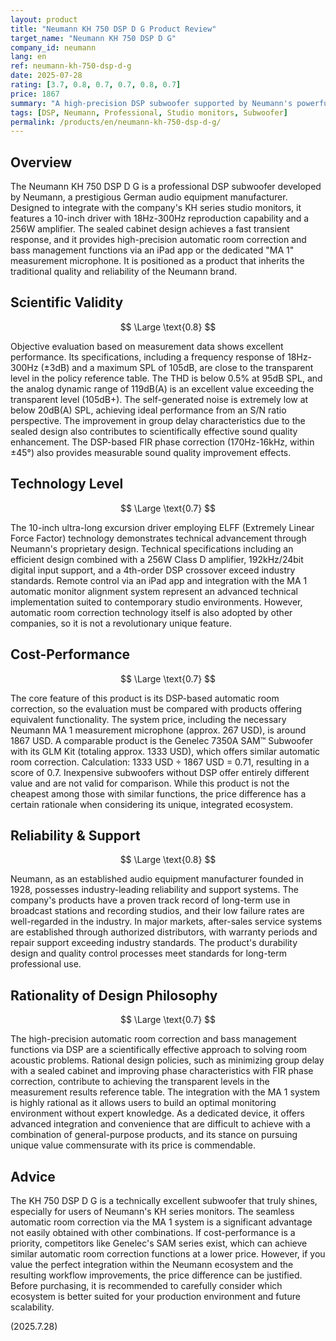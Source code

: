 ```yaml
---
layout: product
title: "Neumann KH 750 DSP D G Product Review"
target_name: "Neumann KH 750 DSP D G"
company_id: neumann
lang: en
ref: neumann-kh-750-dsp-d-g
date: 2025-07-28
rating: [3.7, 0.8, 0.7, 0.7, 0.8, 0.7]
price: 1867
summary: "A high-precision DSP subwoofer supported by Neumann's powerful ecosystem. While competitors with similar functions exist, it offers significant value through its integration with KH series monitors."
tags: [DSP, Neumann, Professional, Studio monitors, Subwoofer]
permalink: /products/en/neumann-kh-750-dsp-d-g/
---
```

## Overview

The Neumann KH 750 DSP D G is a professional DSP subwoofer developed by Neumann, a prestigious German audio equipment manufacturer. Designed to integrate with the company's KH series studio monitors, it features a 10-inch driver with 18Hz-300Hz reproduction capability and a 256W amplifier. The sealed cabinet design achieves a fast transient response, and it provides high-precision automatic room correction and bass management functions via an iPad app or the dedicated "MA 1" measurement microphone. It is positioned as a product that inherits the traditional quality and reliability of the Neumann brand.

## Scientific Validity

$$ \Large \text{0.8} $$

Objective evaluation based on measurement data shows excellent performance. Its specifications, including a frequency response of 18Hz-300Hz (±3dB) and a maximum SPL of 105dB, are close to the transparent level in the policy reference table. The THD is below 0.5% at 95dB SPL, and the analog dynamic range of 119dB(A) is an excellent value exceeding the transparent level (105dB+). The self-generated noise is extremely low at below 20dB(A) SPL, achieving ideal performance from an S/N ratio perspective. The improvement in group delay characteristics due to the sealed design also contributes to scientifically effective sound quality enhancement. The DSP-based FIR phase correction (170Hz-16kHz, within ±45°) also provides measurable sound quality improvement effects.

## Technology Level

$$ \Large \text{0.7} $$

The 10-inch ultra-long excursion driver employing ELFF (Extremely Linear Force Factor) technology demonstrates technical advancement through Neumann's proprietary design. Technical specifications including an efficient design combined with a 256W Class D amplifier, 192kHz/24bit digital input support, and a 4th-order DSP crossover exceed industry standards. Remote control via an iPad app and integration with the MA 1 automatic monitor alignment system represent an advanced technical implementation suited to contemporary studio environments. However, automatic room correction technology itself is also adopted by other companies, so it is not a revolutionary unique feature.

## Cost-Performance

$$ \Large \text{0.7} $$

The core feature of this product is its DSP-based automatic room correction, so the evaluation must be compared with products offering equivalent functionality. The system price, including the necessary Neumann MA 1 measurement microphone (approx. 267 USD), is around 1867 USD. A comparable product is the Genelec 7350A SAM™ Subwoofer with its GLM Kit (totaling approx. 1333 USD), which offers similar automatic room correction.
Calculation: 1333 USD ÷ 1867 USD = 0.71, resulting in a score of 0.7.
Inexpensive subwoofers without DSP offer entirely different value and are not valid for comparison. While this product is not the cheapest among those with similar functions, the price difference has a certain rationale when considering its unique, integrated ecosystem.

## Reliability & Support

$$ \Large \text{0.8} $$

Neumann, as an established audio equipment manufacturer founded in 1928, possesses industry-leading reliability and support systems. The company's products have a proven track record of long-term use in broadcast stations and recording studios, and their low failure rates are well-regarded in the industry. In major markets, after-sales service systems are established through authorized distributors, with warranty periods and repair support exceeding industry standards. The product's durability design and quality control processes meet standards for long-term professional use.

## Rationality of Design Philosophy

$$ \Large \text{0.7} $$

The high-precision automatic room correction and bass management functions via DSP are a scientifically effective approach to solving room acoustic problems. Rational design policies, such as minimizing group delay with a sealed cabinet and improving phase characteristics with FIR phase correction, contribute to achieving the transparent levels in the measurement results reference table. The integration with the MA 1 system is highly rational as it allows users to build an optimal monitoring environment without expert knowledge. As a dedicated device, it offers advanced integration and convenience that are difficult to achieve with a combination of general-purpose products, and its stance on pursuing unique value commensurate with its price is commendable.

## Advice

The KH 750 DSP D G is a technically excellent subwoofer that truly shines, especially for users of Neumann's KH series monitors. The seamless automatic room correction via the MA 1 system is a significant advantage not easily obtained with other combinations.
If cost-performance is a priority, competitors like Genelec's SAM series exist, which can achieve similar automatic room correction functions at a lower price. However, if you value the perfect integration within the Neumann ecosystem and the resulting workflow improvements, the price difference can be justified. Before purchasing, it is recommended to carefully consider which ecosystem is better suited for your production environment and future scalability.

(2025.7.28)
